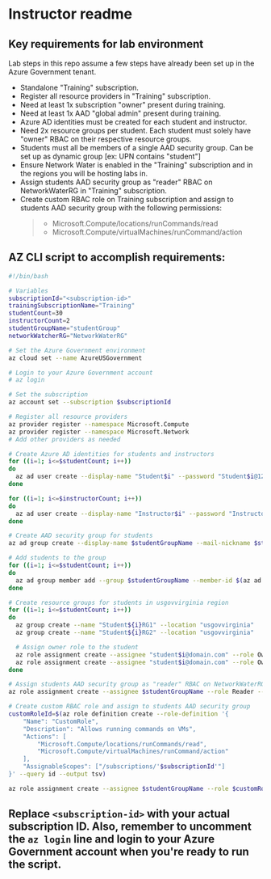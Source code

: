 # Instructor readme

## Key requirements for lab environment

Lab steps in this repo assume a few steps have already been set up in the Azure Government tenant.

- Standalone "Training" subscription.
- Register all resource providers in "Training" subscription.
- Need at least 1x subscription "owner" present during training.
- Need at least 1x AAD "global admin" present during training.
- Azure AD identities must be created for each student and instructor.
- Need 2x resource groups per student. Each student must solely have "owner" RBAC on their respective resource groups.
- Students must all be members of a single AAD security group. Can be set up as dynamic group [ex: UPN contains "student"] 
- Ensure Network Water is enabled in the "Training" subscription and in the regions you will be hosting labs in.
- Assign students AAD security group as "reader" RBAC on NetworkWaterRG in "Training" subscription.
- Create custom RBAC role on Training subscription and assign to students AAD security group with the following permissions:
   >- Microsoft.Compute/locations/runCommands/read
   >- Microsoft.Compute/virtualMachines/runCommand/action

## AZ CLI script to accomplish requirements:
```bash
#!/bin/bash

# Variables
subscriptionId="<subscription-id>"
trainingSubscriptionName="Training"
studentCount=30
instructorCount=2
studentGroupName="studentGroup"
networkWatcherRG="NetworkWaterRG"

# Set the Azure Government environment
az cloud set --name AzureUSGovernment

# Login to your Azure Government account
# az login

# Set the subscription
az account set --subscription $subscriptionId

# Register all resource providers
az provider register --namespace Microsoft.Compute
az provider register --namespace Microsoft.Network
# Add other providers as needed

# Create Azure AD identities for students and instructors
for ((i=1; i<=$studentCount; i++))
do
  az ad user create --display-name "Student$i" --password "Student$i@123" --user-principal-name "student$i@domain.com" --force-change-password-next-login true
done

for ((i=1; i<=$instructorCount; i++))
do
  az ad user create --display-name "Instructor$i" --password "Instructor$i@123" --user-principal-name "instructor$i@domain.com" --force-change-password-next-login true
done

# Create AAD security group for students
az ad group create --display-name $studentGroupName --mail-nickname $studentGroupName

# Add students to the group
for ((i=1; i<=$studentCount; i++))
do
  az ad group member add --group $studentGroupName --member-id $(az ad user show --id "student$i@domain.com" --query objectId --output tsv)
done

# Create resource groups for students in usgovvirginia region
for ((i=1; i<=$studentCount; i++))
do
  az group create --name "Student${i}RG1" --location "usgovvirginia"
  az group create --name "Student${i}RG2" --location "usgovvirginia"

  # Assign owner role to the student
  az role assignment create --assignee "student$i@domain.com" --role Owner --resource-group "Student${i}RG1"
  az role assignment create --assignee "student$i@domain.com" --role Owner --resource-group "Student${i}RG2"
done

# Assign students AAD security group as "reader" RBAC on NetworkWaterRG
az role assignment create --assignee $studentGroupName --role Reader --resource-group $networkWatcherRG

# Create custom RBAC role and assign to students AAD security group
customRoleId=$(az role definition create --role-definition '{
    "Name": "CustomRole",
    "Description": "Allows running commands on VMs",
    "Actions": [
        "Microsoft.Compute/locations/runCommands/read",
        "Microsoft.Compute/virtualMachines/runCommand/action"
    ],
    "AssignableScopes": ["/subscriptions/'$subscriptionId'"]
}' --query id --output tsv)

az role assignment create --assignee $studentGroupName --role $customRoleId
```
## Replace `<subscription-id>` with your actual subscription ID. Also, remember to uncomment the `az login` line and login to your Azure Government account when you're ready to run the script.
